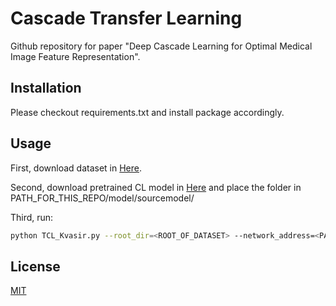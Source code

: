 # Cascade Transfer Learning

Github repository for paper "Deep Cascade Learning for Optimal Medical Image Feature Representation".

## Installation

Please checkout requirements.txt and install package accordingly.

## Usage

First, download dataset in [Here](https://datasets.simula.no/kvasir/).

Second, download pretrained CL model in [Here](https://drive.google.com/drive/folders/1yqCOjaommJvcErzz01LiJaQbX8V6wy2b?usp=sharing) and place the folder in PATH_FOR_THIS_REPO/model/sourcemodel/

Third, run:
```bash
python TCL_Kvasir.py --root_dir=<ROOT_OF_DATASET> --network_address=<PATH_FOR_THIS_REPO/model/sourcemodel/SourceNetwork>
```

## License
[MIT](https://choosealicense.com/licenses/mit/)
